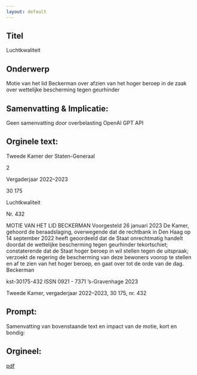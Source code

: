 ```yaml
---
layout: default
---
```

## Titel
Luchtkwaliteit
## Onderwerp
Motie van het lid Beckerman over afzien van het hoger beroep in de zaak over wettelijke bescherming tegen geurhinder
## Samenvatting & Implicatie:
Geen samenvatting door overbelasting OpenAI GPT API
## Orginele text:


Tweede Kamer der Staten-Generaal

2

Vergaderjaar 2022–2023

30 175

Luchtkwaliteit

Nr. 432

MOTIE VAN HET LID BECKERMAN
Voorgesteld 26 januari 2023
De Kamer,
gehoord de beraadslaging,
overwegende dat de rechtbank in Den Haag op 14 september 2022 heeft
geoordeeld dat de Staat onrechtmatig handelt doordat de wettelijke
bescherming tegen geurhinder tekortschiet;
constaterende dat de Staat hoger beroep in wil stellen tegen de uitspraak;
verzoekt de regering de bescherming van deze bewoners voorop te stellen
en af te zien van het hoger beroep,
en gaat over tot de orde van de dag.
Beckerman

kst-30175-432
ISSN 0921 - 7371
’s-Gravenhage 2023

Tweede Kamer, vergaderjaar 2022–2023, 30 175, nr. 432


## Prompt:
Samenvatting van bovenstaande text en impact van de motie, kort en bondig:

## Orgineel:
[pdf](https://gegevensmagazijn.tweedekamer.nl/OData/v4/2.0/Document(afc313ec-9718-40a8-bed1-9b0fcab870ba)/resource)
